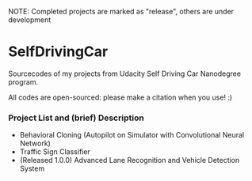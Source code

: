 NOTE: Completed projects are marked as "release", others are under development
# SelfDrivingCar
Sourcecodes of my projects from Udacity Self Driving Car Nanodegree program.

All codes are open-sourced: please make a citation when you use! :)

### Project List and (brief) Description
- Behavioral Cloning (Autopilot on Simulator with Convolutional Neural Network)
- Traffic Sign Classifier
- (Released 1.0.0) Advanced Lane Recognition and Vehicle Detection System
